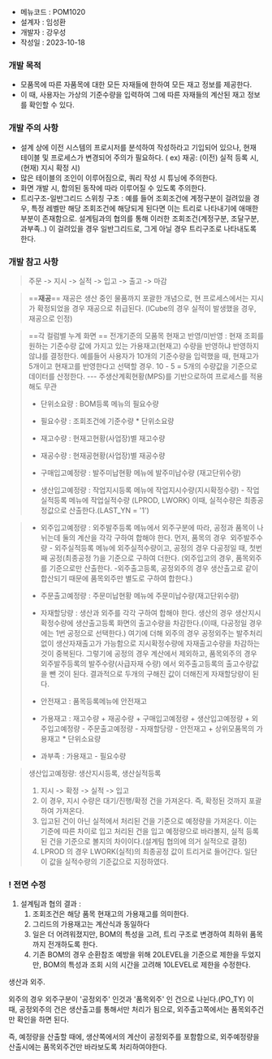 

- 메뉴코드 : POM1020
- 설계자 : 임성환
- 개발자 : 강우성
- 작성일 : 2023-10-18

### 개발 목적 

- 모품목에 따른 자품목에 대한 모든 자재들에 한하여 모든 재고 정보를 제공한다. 
- 이 때, 사용자는 가상의 기준수량을 입력하여 그에 따른 자재들의 계산된 재고 정보를 확인할 수 있다. 

### 개발 주의 사항 

- 설계 상에 이전 시스템의 프로시저를 분석하여 작성하라고 기입되어 있으나, 현재 테이블 및 프로세스가 변경되어 주의가 필요하다. ( ex) 재공: (이전) 실적 등록 시, (현재) 지시 확정 시)
- 많은 테이블의 조인이 이루어짐으로, 쿼리 작성 시 튜닝에 주의한다.
- 화면 개발 시, 합의된 동작에 따라 이루어질 수 있도록 주의한다. 
- 트리구조-일반그리드 스위칭 구조 : 예를 들어 조회조건에 계정구분이 걸려있을 경우, 특정 레벨만 해당 조회조건에 해당되게 된다면 이는 트리로 나타내기에 애매한 부분이 존재함으로. 설계팀과의 협의를 통해 이러한 조회조건(계정구분, 조달구분, 과부족..) 이 걸려있을 경우 일반그리드로, 그게 아닐 경우 트리구조로 나타내도록 한다. 

### 개발 참고 사항 

> 주문 -> 지시 -> 실적 -> 입고 -> 출고 -> 마감 

> ==**재공**==
> 재공은 생산 중인 물품까지 포괄한 개념으로, 현 프로세스에서는 지시가 확정되었을 경우 재공으로 취급된다. (ICube의 경우 실적이 발생했을 경우, 재공으로 인정)

> ==각 컬럼별 누계 화면 ==
	전개기준의 모품목 현재고 반영/미반영 : 현재 조회를 원하는 기준수량 값에 가지고 있는 가용재고(현재고) 수량을 반영하냐 반영하지 않냐를 결정한다. 
	예를들어 사용자가 10개의 기준수량을 입력했을 때, 현재고가 5개이고 현재고를 반영한다고 선택할 경우. 10 - 5 = 5개의 수량값을 기준으로 데이터를 산정한다.
	---
> 주생산계획현황(MPS)를 기반으로하여 프로세스를 적용해도 무관 
>-  단위소요량 : BOM등록 메뉴의 필요수량
>-  필요수량 : 조회조건에 기준수량 * 단위소요량
>-  재고수량 : 현재고현황(사업장)별 재고수량
>-  재공수량 : 현재공현황(사업장)별 재공수량
>- 구매입고예정량 : 발주미납현황 메뉴에 발주미납수량 (재고단위수량)
>
>- 생산입고예정량 : 작업지시등록 메뉴에 작업지시수량(지시확정수량) - 작업실적등록 메뉴에 작업실적수량 
	(LPROD, LWORK) 이때, 실적수량은 최종공정값으로 산출한다.(LAST_YN = '1')

>- 외주입고예정량 : 외주발주등록 메뉴에서 외주구분에 따라, 공정과 품목이 나뉘는데 둘의 계산을 각각 구하여 합해야 한다. 먼저, 품목의 경우  외주발주수량 - 외주실적등록 메뉴에 외주실적수량이고, 공정의 경우 다공정일 때, 첫번째 공정(최종공정 ?)을 기준으로 구하여 더한다.
>  (외주입고의 경우, 품목외주를 기준으로만 산출한다. -외주출고등록,  공정외주의 경우 생산출고로 같이 합산되기 때문에 품목외주만 별도로 구하여 합한다.)
>
>- 주문출고예정량 : 주문미납현황 메뉴에 주문미납수량(재고단위수량)
>- 자재할당량 : 생산과 외주를 각각 구하여 합해야 한다. 생산의 경우 생산지시확정수량에 생산출고등록 화면의 출고수량을 차감한다.(이때, 다공정일 경우에는 1번 공정으로 선택한다.)
>  여기에 더해 외주의 경우 공정외주는 발주처리 없이 생산자재출고가 가능함으로 지시확정수량에 자재출고수량을 차감하는 것이 중복된다. 그렇기에 공정의 경우 계산에서 제외하고, 품목외주의 경우 외주발주등록의 발주수량(사급자재 수량) 에서 외주출고등록의 출고수량값을 뺀 것이 된다. 결과적으로 두개의 구해진 값이 더해진게 자재할당량이 된다. 
>- 안전재고 : 품목등록메뉴에 안전재고
>- 가용재고 : 재고수량 + 재공수량 + 구매입고예정량 + 생산입고예정량 + 외주입고예정량 - 주문출고예정량 - 자재할당량 - 안전재고 + 상위모품목의 가용재고 * 단위소요량
>- 과부족 : 가용재고 - 필요수량


> 
>  생산입고예정량: 생산지시등록, 생산실적등록
> 	1) 지시 -> 확정 -> 실적 -> 입고
> 	2) 이 경우, 지시 수량은 대기/진행/확정 건을 가져온다. 즉, 확정된 것까지 포괄하여 가져온다.
> 	3) 입고된 건이 아닌 실적에서 처리된 건을 기준으로 예정량을 가져온다. 이는 기준에 따른 차이로 입고 처리된 건을 입고 예정량으로 바라볼지, 실적 등록된 건을 기준으로 볼지의 차이이다.(설계팀 협의에 의거 실적으로 결정)
> 	4) LPROD 의 경우 LWORK(실적)의 최종공정 값이 트리거로 들어간다. 일단 이 값을 실적수량의 기준값으로 지정하였다. 
> 	


### ! 전면 수정

1. 설계팀과 협의 결과 : 
	1) 조회조건은 해당 품목 현재고의 가용재고를 의미한다. 
	2) 그리드의 가용재고는 계산식과 동일하다
	3) 일은 더 어려워졌지만, BOM의 특성을 고려, 트리 구조로 변경하여 최하위 품목까지 전개하도록 한다. 
	4) 기존 BOM의 경우 순환참조 예방을 위해 20LEVEL을 기준으로 제한을 두었지만, BOM의 특성과 조회 시의 시간을 고려해 10LEVEL로 제한을 수정한다.



생산과 외주. 

외주의 경우 외주구분이 '공정외주' 인것과 '품목외주' 인 건으로 나뉜다.(PO_TY) 
이 때, 공정외주의 건은 생산출고를 통해서만 처리가 됨으로, 외주출고쪽에서는 품목외주건만 확인을 하면 된다.

즉, 예정량을 산출할 때에, 생산쪽에서의 계산이 공정외주를 포함함으로,  외주예정량을 산출시에는 품목외주건만 바라보도록 처리하여야한다. 